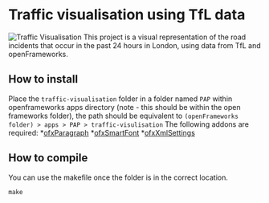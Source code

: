 # Traffic visualisation using TfL data
![Traffic Visualisation](https://joemcalister.com/img/git/traffic-vis.jpg)
This project is a visual representation of the road incidents that occur in the past 24 hours in London, using data from TfL and openFrameworks.

## How to install
Place the ```traffic-visualisation``` folder in a folder named ```PAP``` within openframeworks apps directory (note - this should be within the open frameworks folder), the path should be equivalent to ```(openFrameworks folder) > apps > PAP > traffic-visulisation```
The following addons are required:
*[ofxParagraph](https://github.com/braitsch/ofxParagraph)
*[ofxSmartFont](https://github.com/braitsch/ofxSmartFont)
*[ofxXmlSettings](http://openframeworks.cc/documentation/ofxXmlSettings/ofxXmlSettings/)

## How to compile
You can use the makefile once the folder is in the correct location.
```Shell
make
```